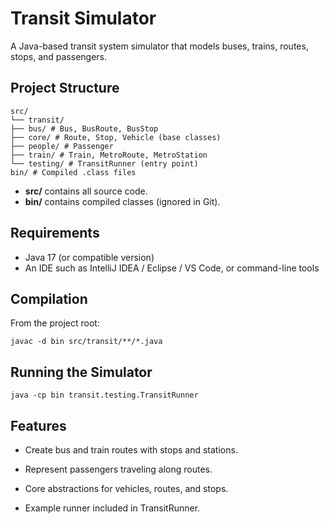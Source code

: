 # Transit Simulator

A Java-based transit system simulator that models buses, trains, routes, stops, and passengers.

## Project Structure
```
src/
└── transit/
├── bus/ # Bus, BusRoute, BusStop
├── core/ # Route, Stop, Vehicle (base classes)
├── people/ # Passenger
├── train/ # Train, MetroRoute, MetroStation
└── testing/ # TransitRunner (entry point)
bin/ # Compiled .class files
```

- **src/** contains all source code.
- **bin/** contains compiled classes (ignored in Git).

## Requirements
- Java 17 (or compatible version)
- An IDE such as IntelliJ IDEA / Eclipse / VS Code, or command-line tools

## Compilation
From the project root:
```
javac -d bin src/transit/**/*.java
```
## Running the Simulator
```
java -cp bin transit.testing.TransitRunner
```
## Features

- Create bus and train routes with stops and stations.

- Represent passengers traveling along routes.

- Core abstractions for vehicles, routes, and stops.

- Example runner included in TransitRunner.
